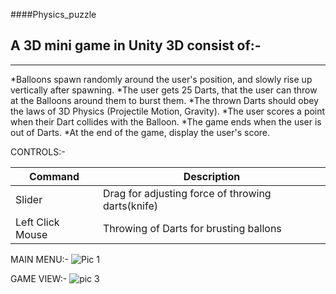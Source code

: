 ####Physics_puzzle
## 
## A 3D mini game in Unity 3D consist of:-
***

 *Balloons spawn randomly around the user's position, and slowly rise up vertically after spawning.
 *The user gets 25 Darts, that the user can throw at the Balloons around them to burst them.
 *The thrown Darts should obey the laws of 3D Physics (Projectile Motion, Gravity).
 *The user scores a point when their Dart collides with the Balloon.
 *The game ends when the user is out of Darts.
 *At the end of the game, display the user's score.

CONTROLS:-

| Command | Description |
| --- | --- |
| Slider | Drag for adjusting force of throwing darts(knife) |
| Left Click Mouse | Throwing of Darts for brusting ballons |

MAIN MENU:-
![Pic 1](https://github.com/anshum404/Physics_puzzle/assets/67569065/3bf6f31d-324e-4c3d-85a0-9529e858ba63)


GAME VIEW:-
![pic 3](https://github.com/anshum404/Physics_puzzle/assets/67569065/5c754828-8f99-4818-9f22-cd99e5becea9)
